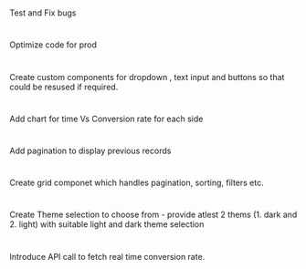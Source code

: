#
Test and Fix bugs
#
Optimize code for prod
#
Create custom components for dropdown , text input and buttons so that could be resused if required.
#
Add chart for time Vs Conversion rate for each side
#
Add pagination to display previous records
#
Create grid componet which handles pagination, sorting, filters etc.
#
Create Theme selection to choose from - provide atlest 2 thems (1. dark and 2. light) with suitable light and dark theme selection
#
Introduce API call to fetch real time conversion rate.

